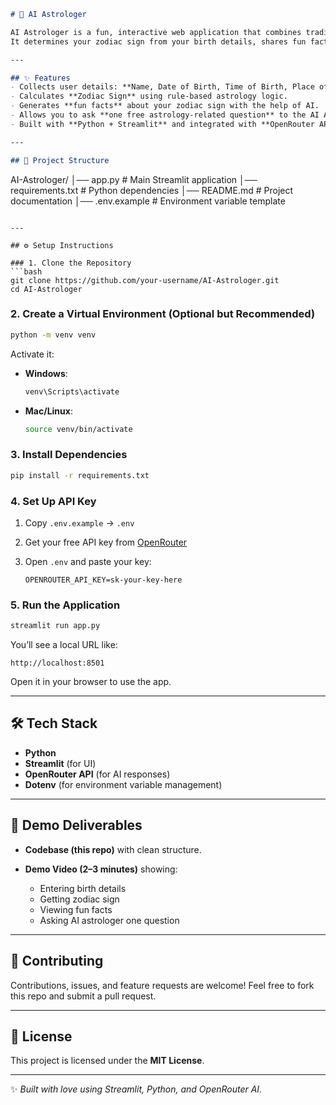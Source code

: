 

```markdown
# 🔮 AI Astrologer

AI Astrologer is a fun, interactive web application that combines traditional astrology with modern AI.  
It determines your zodiac sign from your birth details, shares fun facts about your sign, and lets you ask **one free question** to an AI-powered astrologer.

---

## ✨ Features
- Collects user details: **Name, Date of Birth, Time of Birth, Place of Birth**.  
- Calculates **Zodiac Sign** using rule-based astrology logic.  
- Generates **fun facts** about your zodiac sign with the help of AI.  
- Allows you to ask **one free astrology-related question** to the AI Astrologer.  
- Built with **Python + Streamlit** and integrated with **OpenRouter API**.

---

## 📂 Project Structure

```

AI-Astrologer/
│── app.py             # Main Streamlit application
│── requirements.txt   # Python dependencies
│── README.md          # Project documentation
│── .env.example       # Environment variable template

````

---

## ⚙️ Setup Instructions

### 1. Clone the Repository
```bash
git clone https://github.com/your-username/AI-Astrologer.git
cd AI-Astrologer
````

### 2. Create a Virtual Environment (Optional but Recommended)

```bash
python -m venv venv
```

Activate it:

* **Windows**:

  ```bash
  venv\Scripts\activate
  ```
* **Mac/Linux**:

  ```bash
  source venv/bin/activate
  ```

### 3. Install Dependencies

```bash
pip install -r requirements.txt
```

### 4. Set Up API Key

1. Copy `.env.example` → `.env`
2. Get your free API key from [OpenRouter](https://openrouter.ai/)
3. Open `.env` and paste your key:

   ```
   OPENROUTER_API_KEY=sk-your-key-here
   ```

### 5. Run the Application

```bash
streamlit run app.py
```

You’ll see a local URL like:

```
http://localhost:8501
```

Open it in your browser to use the app.

---

## 🛠️ Tech Stack

* **Python**
* **Streamlit** (for UI)
* **OpenRouter API** (for AI responses)
* **Dotenv** (for environment variable management)

---

## 🎥 Demo Deliverables

* **Codebase (this repo)** with clean structure.
* **Demo Video (2–3 minutes)** showing:

  * Entering birth details
  * Getting zodiac sign
  * Viewing fun facts
  * Asking AI astrologer one question

---

## 🤝 Contributing

Contributions, issues, and feature requests are welcome!
Feel free to fork this repo and submit a pull request.

---

## 📜 License

This project is licensed under the **MIT License**.

---

✨ *Built with love using Streamlit, Python, and OpenRouter AI.*

```
